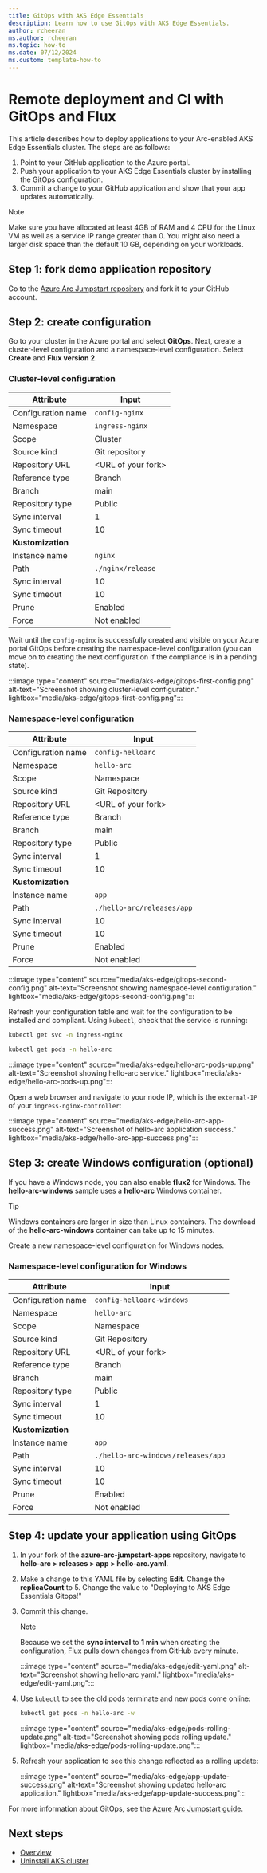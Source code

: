 ```yaml
---
title: GitOps with AKS Edge Essentials
description: Learn how to use GitOps with AKS Edge Essentials.
author: rcheeran
ms.author: rcheeran
ms.topic: how-to
ms.date: 07/12/2024
ms.custom: template-how-to
---
```


# Remote deployment and CI with GitOps and Flux

This article describes how to deploy applications to your Arc-enabled AKS Edge Essentials cluster. The steps are as follows:

1. Point to your GitHub application to the Azure portal.
1. Push your application to your AKS Edge Essentials cluster by installing the GitOps configuration.
1. Commit a change to your GitHub application and show that your app updates automatically.

> [!NOTE]
> Make sure you have allocated at least 4GB of RAM and 4 CPU for the Linux VM as well as a service IP range greater than 0. You might also need a larger disk space than the default 10 GB, depending on your workloads.

## Step 1: fork demo application repository

Go to the [Azure Arc Jumpstart repository](https://github.com/microsoft/azure-arc-jumpstart-apps) and fork it to your GitHub account.

## Step 2: create configuration

Go to your cluster in the Azure portal and select **GitOps**. Next, create a cluster-level configuration and a namespace-level configuration. Select **Create** and **Flux version 2**.

### Cluster-level configuration

| Attribute | Input |
| --- | --- |
| Configuration name | `config-nginx` |
| Namespace | `ingress-nginx` |
| Scope | Cluster |
| Source kind | Git repository |
| Repository URL | \<URL of your fork\>|
| Reference type | Branch |
| Branch | main |
| Repository type | Public |
| Sync interval | 1 |
| Sync timeout | 10 |
| **Kustomization** | |
| Instance name | `nginx` |
| Path | `./nginx/release` |
| Sync interval | 10 |
| Sync timeout | 10 |
| Prune | Enabled |
| Force | Not enabled |

Wait until the `config-nginx` is successfully created and visible on your Azure portal GitOps before creating the namespace-level configuration (you can move on to creating the next configuration if the compliance is in a pending state).

:::image type="content" source="media/aks-edge/gitops-first-config.png" alt-text="Screenshot showing cluster-level configuration." lightbox="media/aks-edge/gitops-first-config.png":::

### Namespace-level configuration

| Attribute | Input |
| --- | --- |
| Configuration name | `config-helloarc` |
| Namespace | `hello-arc` |
| Scope | Namespace |
| Source kind | Git Repository |
| Repository URL | \<URL of your fork\>|
| Reference type | Branch |
| Branch | main |
| Repository type | Public |
| Sync interval | 1 |
| Sync timeout | 10 |
| **Kustomization** | |
| Instance name | `app` |
| Path | `./hello-arc/releases/app` |
| Sync interval | 10 |
| Sync timeout | 10 |
| Prune | Enabled |
| Force | Not enabled |

:::image type="content" source="media/aks-edge/gitops-second-config.png" alt-text="Screenshot showing namespace-level configuration." lightbox="media/aks-edge/gitops-second-config.png":::

Refresh your configuration table and wait for the configuration to be installed and compliant. Using `kubectl`, check that the service is running:

```bash
kubectl get svc -n ingress-nginx
```

```bash
kubectl get pods -n hello-arc
```

:::image type="content" source="media/aks-edge/hello-arc-pods-up.png" alt-text="Screenshot showing hello-arc service." lightbox="media/aks-edge/hello-arc-pods-up.png":::

Open a web browser and navigate to your node IP, which is the `external-IP` of your `ingress-nginx-controller`:

:::image type="content" source="media/aks-edge/hello-arc-app-success.png" alt-text="Screenshot of hello-arc application success." lightbox="media/aks-edge/hello-arc-app-success.png":::

## Step 3: create Windows configuration (optional)

If you have a Windows node, you can also enable **flux2** for Windows. The **hello-arc-windows** sample uses a **hello-arc** Windows container.

> [!TIP]
> Windows containers are larger in size than Linux containers. The download of the **hello-arc-windows** container can take up to 15 minutes.

Create a new namespace-level configuration for Windows nodes.

### Namespace-level configuration for Windows

| Attribute | Input |
| --- | --- |
| Configuration name | `config-helloarc-windows` |
| Namespace | `hello-arc` |
| Scope | Namespace |
| Source kind | Git Repository |
| Repository URL | \<URL of your fork\>|
| Reference type | Branch |
| Branch | main |
| Repository type | Public |
| Sync interval | 1 |
| Sync timeout | 10 |
| **Kustomization** | |
| Instance name | `app` |
| Path | `./hello-arc-windows/releases/app` |
| Sync interval | 10 |
| Sync timeout | 10 |
| Prune | Enabled |
| Force | Not enabled |

## Step 4: update your application using GitOps

1. In your fork of the **azure-arc-jumpstart-apps** repository, navigate to **hello-arc > releases > app > hello-arc.yaml**.
1. Make a change to this YAML file by selecting **Edit**. Change the **replicaCount** to 5. Change the value to "Deploying to AKS Edge Essentials Gitops!"
1. Commit this change.

   > [!NOTE]
   > Because we set the **sync interval** to **1 min** when creating the configuration, Flux pulls down changes from GitHub every minute.

   :::image type="content" source="media/aks-edge/edit-yaml.png" alt-text="Screenshot showing hello-arc yaml." lightbox="media/aks-edge/edit-yaml.png":::

1. Use `kubectl` to see the old pods terminate and new pods come online:

    ```bash
    kubectl get pods -n hello-arc -w
    ```

    :::image type="content" source="media/aks-edge/pods-rolling-update.png" alt-text="Screenshot showing pods rolling update." lightbox="media/aks-edge/pods-rolling-update.png":::

1. Refresh your application to see this change reflected as a rolling update:

    :::image type="content" source="media/aks-edge/app-update-success.png" alt-text="Screenshot showing updated hello-arc application." lightbox="media/aks-edge/app-update-success.png":::

For more information about GitOps, see the [Azure Arc Jumpstart guide](https://azurearcjumpstart.io/azure_arc_jumpstart/azure_arc_k8s/day2/microk8s/local_microk8s_gitops_helm/#deploy-gitops-configurations-and-perform-helm-based-gitops-flow-on-microk8s-as-an-azure-arc-connected-cluster).

## Next steps

- [Overview](aks-edge-overview.md)
- [Uninstall AKS cluster](aks-edge-howto-uninstall.md)
